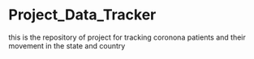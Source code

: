 # Project_Data_Tracker
this is the repository of project for tracking coronona patients and their movement in the state and country
